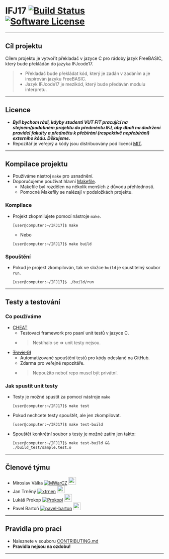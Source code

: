 # IFJ17  [![Build Status](https://travis-ci.org/MWarCZ/IFJ17.svg?branch=master)][travis ci] [![Software License](https://img.shields.io/badge/license-MIT-blue.svg)][licence]

------------

## Cíl projektu
Cílem projektu je vytvořit překladač v jazyce C pro rádoby jazyk FreeBASIC, který bude překládán do jazyka IFJcode17.

> - Překladač bude překládat kód, který je zadán v zadáním a je inspirován jazyku FreeBASIC.
> - Jazyk IFJcode17 je mezikód, který bude předáván modulu interpretu. 
> 

------------

## Licence 
- **_Byli bychom rádi, kdyby studenti VUT FIT pracující na stejném/podobném projektu do předměntu IFJ, aby dbali na dodržení pravidel fakulty a předmětu k přebírání (respektivě nepřebírání) externího kódu. Děkujeme._**
- Repozitář je veřejný a kódy jsou distribuovány pod licencí [MIT][licence].

------------

## Kompilace projektu
- Používáme nástroj `make` pro usnadnění.
- Doporučujeme používat hlavní [Makefile][hlavni Makefile].
  - Makefile byl rozdělen na několik menších z důvodu přehlednosti.
  - Pomocné Makefily se nalézají v podsložkách projektu.
### Kompilace
- Projekt zkopmilujete pomocí nástroje `make`.
  ```
  [user@computer:~/IFJ17]$ make
  ```
  - Nebo
  ```
  [user@computer:~/IFJ17]$ make build
  ```
### Spouštění
- Pokud je projekt zkompilován, tak ve složce `build` je spustitelný soubor `run`.
  ```
  [user@computer:~/IFJ17]$ ./build/run
  ```


------------

## Testy a testování
### Co používáme
- [CHEAT](https://github.com/Tuplanolla/cheat)
  - Testovací framework pro psaní unit testů v jazyce C.
  - > Nestíhalo se => unit testy nejsou.
- ~~[Travis CI](https://travis-ci.org)~~
  - Automatizované spouštění testů pro kódy odeslané na GitHub.
  - Zdarma pro veřejné repozitáře.
  - > Nepoužito neboť repo musel být privátní.
### Jak spustit unit testy
- Testy je možné spustit za pomocí nástroje `make`
  ```
  [user@computer:~/IFJ17]$ make test
  ```
- Pokud nechcete testy spouštět, ale jen zkompilovat.
  ```
  [user@computer:~/IFJ17]$ make test-build
  ```
- Spouštět konkrétní soubor s testy je možné zatím jen takto:
  ```
  [user@computer:~/IFJ17]$ make test-build && ./build_test/sample.test.o
  ```

------------

## Členové týmu
- Miroslav Válka [![MWarCZ][github icon]](https://github.com/MWarCZ) [<img src='https://www.vutbr.cz/images/favicon_ostra.ico' width='24' />](https://www.vutbr.cz/lide/miroslav-valka-196460)
- Jan Trněný [![xtrnen][github icon]](https://github.com/xtrnen) [<img src='https://www.vutbr.cz/images/favicon_ostra.ico' width='24' />](https://www.vutbr.cz/lide/jan-trneny-196461)
- Lukáš Prokop [![Prokopl][github icon]](https://github.com/Prokopl) [<img src='https://www.vutbr.cz/images/favicon_ostra.ico' width='24' />](https://www.vutbr.cz/lide/lukas-prokop-196015)
- Pavel Bartoň [![pavel-barton][github icon]](https://github.com/pavel-barton) [<img src='https://www.vutbr.cz/images/favicon_ostra.ico' width='24' />](https://www.vutbr.cz/lide/pavel-barton-196255)

------------

## Pravidla pro praci
- Naleznete v souboru [CONTRIBUTING.md](CONTRIBUTING.md)
- **Pravidla nejsou na ozdobu!**

------------

[licence]: README.md
[travis ci]: https://travis-ci.org/MWarCZ/IFJ17
[hlavni Makefile]: Makefile
[github icon]: https://cdn1.iconfinder.com/data/icons/simple-icons/24/github-24-black.png


